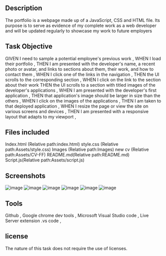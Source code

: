 
## Description

The portfolio is a webpage made up of a JavaScript, CSS and HTML file. Its purpose is to serve as evidence of my complete work as a web developer and will be updated regularly to showcase my work to future employers

## Task Objective


GIVEN I need to sample a potential employee's previous work ,
WHEN I load their portfolio ,
THEN I am presented with the developer's name, a recent photo or avatar, and links to sections about them, their work, and how to contact them ,
WHEN I click one of the links in the navigation ,
THEN the UI scrolls to the corresponding section ,
WHEN I click on the link to the section about their work
THEN the UI scrolls to a section with titled images of the developer's applications ,
WHEN I am presented with the developer's first application ,
THEN that application's image should be larger in size than the others ,
WHEN I click on the images of the applications ,
THEN I am taken to that deployed application ,
WHEN I resize the page or view the site on various screens and devices ,
THEN I am presented with a responsive layout that adapts to my viewport  ,

## Files included

Index.html (Relative path:index.html)
style.css (Relative path:Assets/style.css)
Images (Relative path:Images)
new cv (Relative path:Assets/CV-FF)
README.md(Relative path:README.md)
Script.js(Relative path:Assets/script.js)

## Screenshots
![image](https://user-images.githubusercontent.com/78626961/127791278-1ed95997-3cbd-41db-a6c9-53e2a399721c.png)
![image](https://user-images.githubusercontent.com/78626961/127791293-3d24b163-608f-44c5-992d-da51617b4189.png)
![image](https://user-images.githubusercontent.com/78626961/127791309-7f8b462d-8f90-4b22-9f75-df0a42d2bcf3.png)
![image](https://user-images.githubusercontent.com/78626961/127791321-b78d0f9a-2183-4029-83a7-242c08e914c2.png)
![image](https://user-images.githubusercontent.com/78626961/127791362-83b38893-7ac1-47ae-a9be-f0a4445d983f.png)
![image](https://user-images.githubusercontent.com/78626961/127791385-332601b7-ba0a-42a8-8fd7-b6277c7e4a29.png)


## Tools

Github ,
Google chrome dev tools ,
Microsoft Visual Studio code ,
Live Server extension .vs code ,

## license 
The nature of this task does not require the use of licenses.
